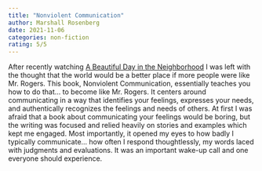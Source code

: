```yaml
---
title: "Nonviolent Communication"
author: Marshall Rosenberg
date: 2021-11-06
categories: non-fiction
rating: 5/5
---
```


After recently watching [A Beautiful Day in the Neighborhood](https://en.wikipedia.org/wiki/A_Beautiful_Day_in_the_Neighborhood) I was left with the thought that the world would be a better place if more people were like Mr. Rogers. This book, Nonviolent Communication, essentially teaches you how to do that... to become like Mr. Rogers. It centers around communicating in a way that identifies your feelings, expresses your needs, and authentically recognizes the feelings and needs of others. At first I was afraid that a book about communicating your feelings would be boring, but the writing was focused and relied heavily on stories and examples which kept me engaged. Most importantly, it opened my eyes to how badly I typically communicate... how often I respond thoughtlessly, my words laced with judgments and evaluations. It was an important wake-up call and one everyone should experience.
